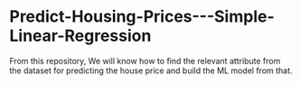 # Predict-Housing-Prices---Simple-Linear-Regression
From this repository, We will know how to find the relevant attribute from the dataset for predicting the house price and build the ML model from that.

